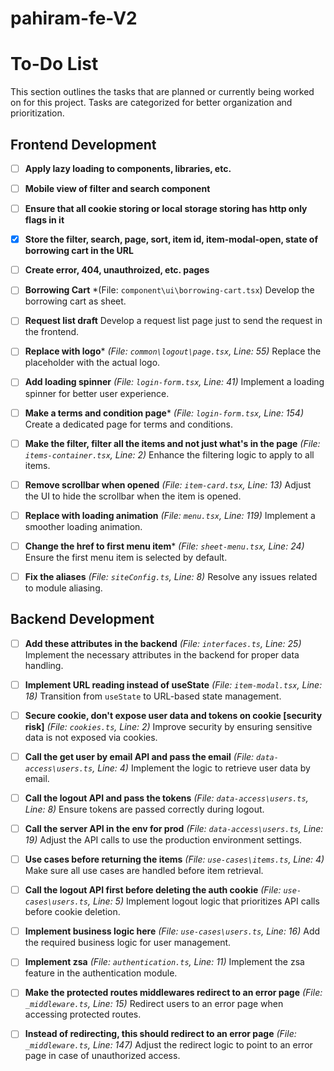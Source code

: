 # pahiram-fe-V2


# To-Do List

This section outlines the tasks that are planned or currently being worked on for this project. Tasks are categorized for better organization and prioritization.

## Frontend Development
- [ ] **Apply lazy loading to components, libraries, etc.**

- [ ] **Mobile view of filter and search component**

- [ ] **Ensure that all cookie storing or local storage storing has http only flags in it**

- [x] **Store the filter, search, page, sort, item id, item-modal-open, state of borrowing cart in the URL**

- [ ] **Create error, 404, unauthroized, etc. pages**

- [ ] **Borrowing Cart**
    *(File: `component\ui\borrowing-cart.tsx`)
    Develop the borrowing cart as sheet.

- [ ] **Request list draft**
    Develop a request list page just to send the request in the frontend.

- [ ] **Replace with logo***
  *(File: `common\logout\page.tsx`, Line: 55)*
  Replace the placeholder with the actual logo.

- [ ] **Add loading spinner**
  *(File: `login-form.tsx`, Line: 41)*
  Implement a loading spinner for better user experience.

- [ ] **Make a terms and condition page***
  *(File: `login-form.tsx`, Line: 154)*
  Create a dedicated page for terms and conditions.

- [ ] **Make the filter, filter all the items and not just what's in the page**
  *(File: `items-container.tsx`, Line: 2)*
  Enhance the filtering logic to apply to all items.

- [ ] **Remove scrollbar when opened**
  *(File: `item-card.tsx`, Line: 13)*
  Adjust the UI to hide the scrollbar when the item is opened.

- [ ] **Replace with loading animation**
  *(File: `menu.tsx`, Line: 119)*
  Implement a smoother loading animation.

- [ ] **Change the href to first menu item***
  *(File: `sheet-menu.tsx`, Line: 24)*
  Ensure the first menu item is selected by default.

- [ ] **Fix the aliases**
  *(File: `siteConfig.ts`, Line: 8)*
  Resolve any issues related to module aliasing.

## Backend Development
- [ ] **Add these attributes in the backend**
  *(File: `interfaces.ts`, Line: 25)*
  Implement the necessary attributes in the backend for proper data handling.

- [ ] **Implement URL reading instead of useState**
  *(File: `item-modal.tsx`, Line: 18)*
  Transition from `useState` to URL-based state management.

- [ ] **Secure cookie, don't expose user data and tokens on cookie [security risk]**
  *(File: `cookies.ts`, Line: 2)*
  Improve security by ensuring sensitive data is not exposed via cookies.

- [ ] **Call the get user by email API and pass the email**
  *(File: `data-access\users.ts`, Line: 4)*
  Implement the logic to retrieve user data by email.

- [ ] **Call the logout API and pass the tokens**
  *(File: `data-access\users.ts`, Line: 8)*
  Ensure tokens are passed correctly during logout.

- [ ] **Call the server API in the env for prod**
  *(File: `data-access\users.ts`, Line: 19)*
  Adjust the API calls to use the production environment settings.

- [ ] **Use cases before returning the items**
  *(File: `use-cases\items.ts`, Line: 4)*
  Make sure all use cases are handled before item retrieval.

- [ ] **Call the logout API first before deleting the auth cookie**
  *(File: `use-cases\users.ts`, Line: 5)*
  Implement logout logic that prioritizes API calls before cookie deletion.

- [ ] **Implement business logic here**
  *(File: `use-cases\users.ts`, Line: 16)*
  Add the required business logic for user management.

- [ ] **Implement zsa**
  *(File: `authentication.ts`, Line: 11)*
  Implement the zsa feature in the authentication module.

- [ ] **Make the protected routes middlewares redirect to an error page**
  *(File: `_middleware.ts`, Line: 15)*
  Redirect users to an error page when accessing protected routes.

- [ ] **Instead of redirecting, this should redirect to an error page**
  *(File: `_middleware.ts`, Line: 147)*
  Adjust the redirect logic to point to an error page in case of unauthorized access.

